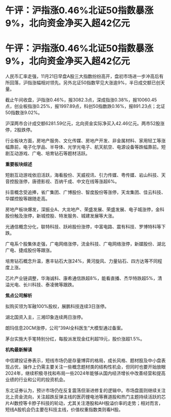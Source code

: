 # 午评：沪指涨0.46%北证50指数暴涨9%，北向资金净买入超42亿元

# 午评：沪指涨0.46%北证50指数暴涨9%，北向资金净买入超42亿元

人民币汇率走强，11月21日早盘A股三大指数纷纷高开，盘初市场进一步冲高后有所回落，沪指涨幅相对领先。另外北证50指数罕见大涨逾9%，半日成交额已创天量。

截止午间收盘，沪指涨0.46%，报3082.3点，深成指涨0.38%，报10060.45点，创业板指涨0.25%，报1997.89点，科创50指数跌0.16%，报891.23点；北证50指数涨9.02%。

沪深两市合计成交额6281.59亿元，北向资金实际净买入42.46亿元。两市52股涨停，2股跌停。

行业板块方面，房地产服务、文化传媒、房地产开发、非金属材料、家用轻工等涨幅靠前，电子化学品、半导体、光学光电子、航天航空、电源设备等跌幅靠前。短剧互动游戏、广电、培育钻石等题材活跃。

**重要板块综述**

短剧互动游戏依旧活跃，海看股份、天威视讯、引力传媒、粤传媒、岩山科技、天音控股涨停，唐德影视、百纳千成、中文在线等涨超6%。

抖音概念受追捧，省广集团、广博股份、智度股份等涨停，天龙集团、佳云科技、华媒控股等跟随走高。

房地产板块爆发，深振业A、大龙地产、荣盛发展、荣盛发展、电子城涨停，金科股份触及涨停，新城控股、特发服务、城建发展等大涨。

光通信概念分化，联特科技、跃岭股份涨停，中富电路、震有科技、罗博特科等下跌。

广电系个股集体走强，广电网络涨停，流金科技、广电网络涨停，新媒股份、湖北广电、捷成股份等跟涨。

培育钻石概念升温，惠丰钻石大涨24%，黄河旋风、力量钻石、四方达等不同程度上涨。

芯片产业链调整，华海诚科、康希通信跌超8%，能看直播、杰华特跌超5%，清溢光电、长川科技、泰凌微等跟跌。

**焦点公司解析**

拟购买领为军融100%股权，展鹏科技连续3日涨停。

湖北国资入主，三湘印象连续两日涨停。

朗玛信息20CM涨停，公司“39AI全科医生”大模型通过备案。

茅台实施大手笔特别分红，每股派发现金红利超19元，股价涨超1.5%。

**机构最新解读**

中信建投证券表示，短线市场仍是存量博弈的格局，成长风格、题材股及中小盘表现占优，操作上仍需主要关注一些概念题材类的结构性机会，但同时也要开始放眼2024年，继续积极寻找和布局一些2024年能够从国内经济增长中改善经营和提高业绩的行业和公司的投资机会。

东北证券认为，预计市场仍在反复震荡但渐进修复的逻辑中。市场盘面则继续关注北上资金流向，关注超跌反弹主线的医药锂电池等赛道股和热门主题持续活跃的芯片AI数控等卡脖子科技的轮动，尤其关注港股和AH股溢价率的走势；相对而言，短线A股机会仍主要在科技主线，价值权重指数类则看H股。

